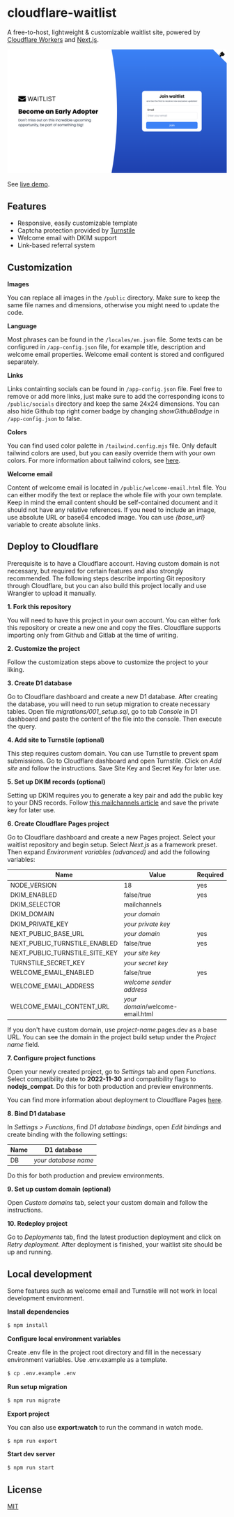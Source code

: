 # cloudflare-waitlist

A free-to-host, lightweight & customizable waitlist site, powered by [Cloudflare Workers](https://workers.cloudflare.com/) and [Next.js](https://nextjs.org/).

![preview](/docs/preview.png)

See [live demo](https://waitlist.vetrovec.com/).

## Features

- Responsive, easily customizable template
- Captcha protection provided by [Turnstile](https://www.cloudflare.com/products/turnstile/)
- Welcome email with DKIM support
- Link-based referral system

## Customization

**Images**

You can replace all images in the `/public` directory. Make sure to keep the same file names and dimensions, otherwise you might need to update the code.

**Language**

Most phrases can be found in the `/locales/en.json` file. Some texts can be configured in `/app-config.json` file, for example title, description and welcome email properties. Welcome email content is stored and configured separately.

**Links**

Links containting socials can be found in `/app-config.json` file. Feel free to remove or add more links, just make sure to add the corresponding icons to `/public/socials` directory and keep the same 24x24 dimensions. You can also hide Github top right corner badge by changing _showGithubBadge_ in `/app-config.json` to false.

**Colors**

You can find used color palette in `/tailwind.config.mjs` file. Only default tailwind colors are used, but you can easily override them with your own colors. For more information about tailwind colors, see [here](https://tailwindcss.com/docs/customizing-colors).

**Welcome email**

Content of welcome email is located in `/public/welcome-email.html` file. You can either modify the text or replace the whole file with your own template. Keep in mind the email content should be self-contained document and it should not have any relative references. If you need to include an image, use absolute URL or base64 encoded image. You can use _{base_url}_ variable to create absolute links.

## Deploy to Cloudflare

Prerequisite is to have a Cloudflare account. Having custom domain is not necessary, but required for certain features and also strongly recommended. The following steps describe importing Git repository through Cloudflare, but you can also build this project locally and use Wrangler to upload it manually.

**1. Fork this repository**

You will need to have this project in your own account. You can either fork this repository or create a new one and copy the files. Cloudflare supports importing only from Github and Gitlab at the time of writing.

**2. Customize the project**

Follow the customization steps above to customize the project to your liking.

**3. Create D1 database**

Go to Cloudflare dashboard and create a new D1 database. After creating the database, you will need to run setup migration to create necessary tables. Open file _migrations/001_setup.sql_, go to tab _Console_ in D1 dashboard and paste the content of the file into the console. Then execute the query.

**4. Add site to Turnstile (optional)**

This step requires custom domain. You can use Turnstile to prevent spam submissions. Go to Cloudflare dashboard and open Turnstile. Click on _Add site_ and follow the instructions. Save Site Key and Secret Key for later use.

**5. Set up DKIM records (optional)**

Setting up DKIM requires you to generate a key pair and add the public key to your DNS records. Follow [this mailchannels article](https://support.mailchannels.com/hc/en-us/articles/7122849237389-Adding-a-DKIM-Signature) and save the private key for later use.

**6. Create Cloudflare Pages project**

Go to Cloudflare dashboard and create a new Pages project. Select your waitlist repository and begin setup. Select _Next.js_ as a framework preset. Then expand _Environment variables (advanced)_ and add the following variables:

| Name                           | Value                            | Required |
| ------------------------------ | -------------------------------- | -------- |
| NODE_VERSION                   | 18                               | yes      |
| DKIM_ENABLED                   | false/true                       | yes      |
| DKIM_SELECTOR                  | mailchannels                     |
| DKIM_DOMAIN                    | _your domain_                    |
| DKIM_PRIVATE_KEY               | _your private key_               |
| NEXT_PUBLIC_BASE_URL           | _your domain_                    | yes      |
| NEXT_PUBLIC_TURNSTILE_ENABLED  | false/true                       | yes      |
| NEXT_PUBLIC_TURNSTILE_SITE_KEY | _your site key_                  |
| TURNSTILE_SECRET_KEY           | _your secret key_                |
| WELCOME_EMAIL_ENABLED          | false/true                       | yes      |
| WELCOME_EMAIL_ADDRESS          | _welcome sender address_         |
| WELCOME_EMAIL_CONTENT_URL      | _your domain_/welcome-email.html |

If you don't have custom domain, use _project-name_.pages.dev as a base URL. You can see the domain in the project build setup under the _Project name_ field.

**7. Configure project functions**

Open your newly created project, go to _Settings_ tab and open _Functions_. Select compatibility date to **2022-11-30** and compatibility flags to **nodejs_compat**. Do this for both production and preview environments.

You can find more information about deployment to Cloudflare Pages [here](https://developers.cloudflare.com/pages/framework-guides/deploy-a-nextjs-site/#3-deploy-your-application-to-cloudflare-pages).

**8. Bind D1 database**

In _Settings > Functions_, find _D1 database bindings_, open _Edit bindings_ and create binding with the following settings:

| Name | D1 database          |
| ---- | -------------------- |
| DB   | _your database name_ |

Do this for both production and preview environments.

**9. Set up custom domain (optional)**

Open _Custom domains_ tab, select your custom domain and follow the instructions.

**10. Redeploy project**

Go to _Deployments_ tab, find the latest production deployment and click on _Retry deployment_. After deployment is finished, your waitlist site should be up and running.

## Local development

Some features such as welcome email and Turnstile will not work in local development environment.

**Install dependencies**

```bash
$ npm install
```

**Configure local environment variables**

Create .env file in the project root directory and fill in the necessary environment variables. Use .env.example as a template.

```bash
$ cp .env.example .env
```

**Run setup migration**

```bash
$ npm run migrate
```

**Export project**

You can also use **export:watch** to run the command in watch mode.

```bash
$ npm run export
```

**Start dev server**

```bash
$ npm run start
```

## License

[MIT](LICENSE.md)
